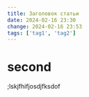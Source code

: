 ```yaml
---
title: Заголовок статьи
date: 2024-02-16 23:30
change: 2024-02-16 23:53
tags: ['tag1', 'tag2']
---
```

# second
;lskjfhifjosdjfksdof
